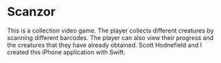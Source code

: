 # Scanzor

This is a collection video game. The player collects different creatures by scanning different barcodes. The player can also view their progress and the creatures that they have already obtained. Scott Hodnefield and I created this iPhone application with Swift. 

